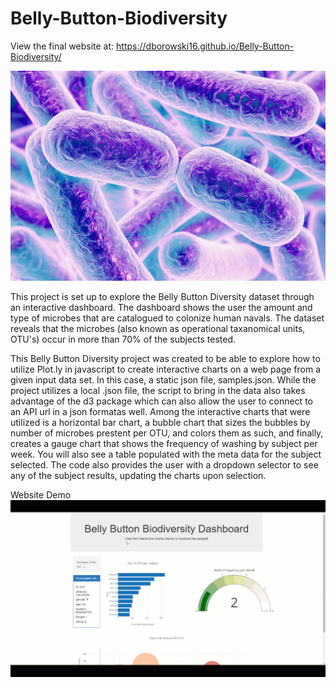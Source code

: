 # Belly-Button-Biodiversity
View the final website at: https://dborowski16.github.io/Belly-Button-Biodiversity/

![Bacteria](https://github.com/dborowski16/Belly-Button-Biodiversity/blob/master/static/Images/bacteria.jpg?raw=true)


This project is set up to explore the Belly Button Diversity dataset through an interactive dashboard.  The dashboard shows the user the amount and type of microbes that are catalogued to colonize human navals.  The dataset reveals that the microbes (also known as operational taxanomical units, OTU's) occur in more than 70% of the subjects tested.

This Belly Button Diversity project was created to be able to explore how to utilize Plot.ly in javascript to create interactive charts on a web page from a given input data set. In this case, a static json file, samples.json.  While the project utilizes a local .json file, the script to bring in the data also takes advantage of the d3 package which can also allow the user to connect to an API url in a json formatas well.  Among the interactive charts that were utilized is a horizontal bar chart, a bubble chart that sizes the bubbles by number of microbes prestent per OTU, and colors them as such, and finally, creates a gauge chart that shows the frequency of washing by subject per week.  You will also see a table populated with the meta data for the subject selected.  The code also provides the user with a dropdown selector to see any of the subject results, updating the charts upon selection.

Website Demo
![Demo](https://github.com/dborowski16/Belly-Button-Biodiversity/blob/master/static/Images/BBD%20demo.gif?raw=true)
